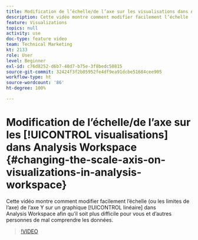 ```yaml
---
title: Modification de l’échelle/de l’axe sur les visualisations dans Analysis Workspace
description: Cette vidéo montre comment modifier facilement l’échelle (ou les limites de l’axe) de l’axe Y sur un graphique linéaire dans Analysis Workspace afin qu’il soit plus difficile pour vous et d’autres personnes de mal comprendre les données.
feature: Visualizations
topics: null
activity: use
doc-type: feature video
team: Technical Marketing
kt: 2133
role: User
level: Beginner
exl-id: c76d8252-d6b7-48d7-b75e-3f8bedc50815
source-git-commit: 32424f3f2b05952fe4df9ea91dcbe51684cee905
workflow-type: ht
source-wordcount: '86'
ht-degree: 100%

---
```


# Modification de l’échelle/de l’axe sur les [!UICONTROL visualisations] dans Analysis Workspace {#changing-the-scale-axis-on-visualizations-in-analysis-workspace}

Cette vidéo montre comment modifier facilement l’échelle (ou les limites de l’axe) de l’axe Y sur un graphique [!UICONTROL linéaire] dans Analysis Workspace afin qu’il soit plus difficile pour vous et d’autres personnes de mal comprendre les données.

>[!VIDEO](https://video.tv.adobe.com/v/24708/?quality=12)
